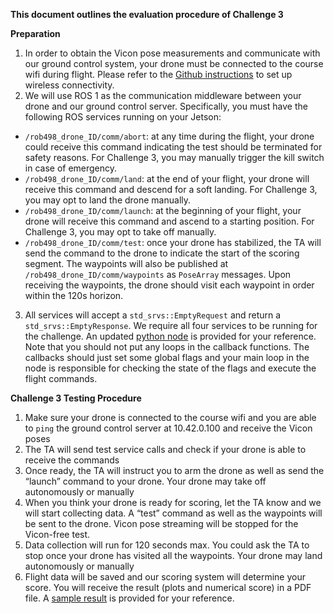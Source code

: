 **This document outlines the evaluation procedure of Challenge 3**

**Preparation**

1. In order to obtain the Vicon pose measurements and communicate with our ground control system, your drone must be connected to the course wifi during flight. Please refer to the [Github instructions](https://github.com/utiasSTARS/ROB498-flight/blob/main/instructions/hardware/jetson_nano.md) to set up wireless connectivity.
2. We will use ROS 1 as the communication middleware between your drone and our ground control server. Specifically, you must have the following ROS services running on your Jetson:
- `/rob498_drone_ID/comm/abort`: at any time during the flight, your drone could receive this command indicating the test should be terminated for safety reasons. For Challenge 3, you may manually trigger the kill switch in case of emergency.
- `/rob498_drone_ID/comm/land`: at the end of your flight, your drone will receive this command and descend for a soft landing. For Challenge 3, you may opt to land the drone manually.
- `/rob498_drone_ID/comm/launch`: at the beginning of your flight, your drone will receive this command and ascend to a starting position. For Challenge 3, you may opt to take off manually.
- `/rob498_drone_ID/comm/test`: once your drone has stabilized, the TA will send the command to the drone to indicate the start of the scoring segment. The waypoints will also be published at `/rob498_drone_ID/comm/waypoints` as `PoseArray` messages. Upon receiving the waypoints, the drone should visit each waypoint in order within the 120s horizon.

3. All services will accept a `std_srvs::EmptyRequest` and return a `std_srvs::EmptyResponse`. We require all four services to be running for the challenge. An updated [python node](https://github.com/utiasSTARS/ROB498-flight/blob/main/instructions/guides/Challenge%202/Scripts/comm_node_skeleton.py) is provided for your reference. Note that you should not put any loops in the callback functions. The callbacks should just set some global flags and your main loop in the node is responsible for checking the state of the flags and execute the flight commands.

**Challenge 3 Testing Procedure**
1. Make sure your drone is connected to the course wifi and you are able to `ping` the ground control server at 10.42.0.100 and receive the Vicon poses
2. The TA will send test service calls and check if your drone is able to receive the commands
3. Once ready, the TA will instruct you to arm the drone as well as send the “launch” command to your drone. Your drone may take off autonomously or manually
4. When you think your drone is ready for scoring, let the TA know and we will start collecting data. A “test” command as well as the waypoints will be sent to the drone. Vicon pose streaming will be stopped for the Vicon-free test.
5. Data collection will run for 120 seconds max. You could ask the TA to stop once your drone has visited all the waypoints. Your drone may land autonomously or manually
6. Flight data will be saved and our scoring system will determine your score. You will receive the result (plots and numerical score) in a PDF file. A [sample result](https://github.com/utiasSTARS/ROB498-flight/blob/main/instructions/guides/Challenge%202/Sample_Results/sample_result_stationary_drone.pdf) is provided for your reference.


